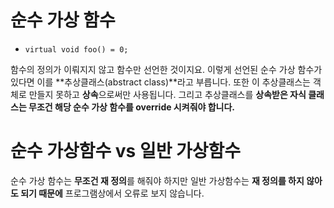 # 순수 가상 함수

 - `virtual void foo() = 0;`


 함수의 정의가 이뤄지지 않고 함수만 선언한 것이지요.
 이렇게 선언된 순수 가상 함수가 있다면 이를 **추상클래스(abstract class)**라고 부릅니다.
 또한 이 추상클래스는 객체로 만들지 못하고 **상속**으로써만 사용됩니다.
 그리고 추상클래스를 **상속받은 자식 클래스는 무조건 해당 순수 가상 함수를 override 시켜줘야 합니다.**
    
    
    
# 순수 가상함수 vs 일반 가상함수
 순수 가상 함수는 **무조건 재 정의**를 해줘야 하지만 일반 가상함수는 **재 정의를 하지 않아도 되기 때문에** 프로그램상에서 오류로 보지 않습니다.
